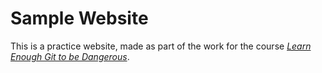 # Sample Website

This is a practice website, made as part of the work for the course [*Learn Enough Git to be Dangerous*](https://www.learnenough.com/git-tutorial).